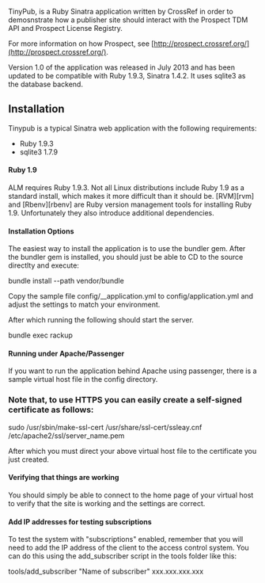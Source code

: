 TinyPub, is a Ruby Sinatra  application written by CrossRef in order to demosnstrate how a publisher site should interact with the Prospect TDM API and Prospect License Registry. 


For more information on how Prospect, see [http://prospect.crossref.org/](http://prospect.crossref.org/).

Version 1.0 of the application was released in July 2013 and has been updated to be compatible with Ruby 1.9.3, Sinatra 1.4.2. It uses sqlite3 as the database backend.


## Installation

Tinypub is a typical Sinatra web application with the following requirements:

* Ruby 1.9.3
* sqlite3 1.7.9

#### Ruby 1.9
ALM requires Ruby 1.9.3. Not all Linux distributions include Ruby 1.9 as a standard install, which makes it more difficult than it should be. [RVM][rvm] and [Rbenv][rbenv] are Ruby version management tools for installing Ruby 1.9. Unfortunately they also introduce additional dependencies.

#### Installation Options
The easiest way to install the application is to use the bundler gem. After the bundler gem is installed, you should just be able to CD to the source directlty and execute:

   bundle install --path vendor/bundle

Copy the sample file config/__application.yml to config/application.yml and adjust the settings to match your environment.

After which running the following should start the server.

   bundle exec rackup

#### Running under Apache/Passenger

If you want to run the application behind Apache using passenger, there is a sample virtual host file in the config directory.

### Note that, to use HTTPS you can easily create a self-signed certificate as follows:

   sudo /usr/sbin/make-ssl-cert /usr/share/ssl-cert/ssleay.cnf /etc/apache2/ssl/server_name.pem

After which you must direct your above virtual host file to the certificate you just created.

#### Verifying that things are working

You should simply be able to connect to the home page of your virtual host to verify that the site is working and the settings are correct.

#### Add IP addresses for testing subscriptions

To test the system with "subscriptions" enabled, remember that you will need to add the IP address of the client to the access control system. You can do this using the add_subscriber script in the tools folder like this:

   tools/add_subscriber "Name of subscriber" xxx.xxx.xxx.xxx

 
